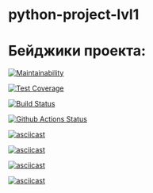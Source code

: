 # python-project-lvl1
# Бейджики проекта:
[![Maintainability](https://api.codeclimate.com/v1/badges/6542d3f6d44c851487cf/maintainability)](https://codeclimate.com/github/Everyday24/python-project-lvl1/maintainability)

[![Test Coverage](https://api.codeclimate.com/v1/badges/6542d3f6d44c851487cf/test_coverage)](https://codeclimate.com/github/Everyday24/python-project-lvl1/test_coverage)

[![Build Status](https://travis-ci.org/Everyday24/python-project-lvl1.svg?branch=master)](https://travis-ci.org/Everyday24/python-project-lvl1)

[![Github Actions Status](https://github.com/Everyday24/python-project-lvl1/workflows/Python%20CI/badge.svg)](https://github.com/Everyday24/python-project-lvl1/actions)

[![asciicast](https://asciinema.org/a/leoIpvVdlC4BvkUzVY8aOKsZL.svg)](https://asciinema.org/a/leoIpvVdlC4BvkUzVY8aOKsZL)

[![asciicast](https://asciinema.org/a/E5tehCZrDHCo5Ld04NDXpY3gC.svg)](https://asciinema.org/a/E5tehCZrDHCo5Ld04NDXpY3gC)

[![asciicast](https://asciinema.org/a/66hf0vlybHIDZLNamTYP5qXqx.svg)](https://asciinema.org/a/66hf0vlybHIDZLNamTYP5qXqx)

[![asciicast](https://asciinema.org/a/5NAHd85HzPqMFHluzGpjdQvdD.svg)](https://asciinema.org/a/5NAHd85HzPqMFHluzGpjdQvdD)